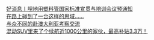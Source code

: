   
[好消息丨埋地用塑料管国家标准宣贯与培训会议预通知](http://www.dianyue.me/archives/267/p6j8w1sit2r6tlmz/)  
[在路上碰到了一台这样的思域……](http://www.dianyue.me/archives/707/fl1m8awun9mogatl/)  
[与众不同的赴澳大利亚考察交流](http://www.dianyue.me/archives/224/igbg3b4e8gb4rv8t/)  
[混动SUV里来了个续航近1000公里的家伙，最高补贴3.3万！](http://www.dianyue.me/archives/192/ul9xhcpo6s926kbk/)